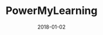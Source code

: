 ---
layout: site
title: "PowerMyLearning"
date: 2018-01-02
categories: [community]
version: 2.4.5
major: 2
minor: 4
patch: 5
slug: powermylearning
link: http://powermylearning.org/
submitter: lpolepeddi
permalink: /sites/:slug
---